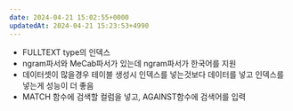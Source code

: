 ```yaml
---
date: 2024-04-21 15:02:55+0000
updatedAt: 2024-04-21 15:23:53+4990
---
```

- FULLTEXT type의 인덱스
- ngram파서와 MeCab파서가 있는데 ngram파서가 한국어를 지원
- 데이터셋이 많을경우 테이블 생성시 인덱스를 넣는것보다 데이터를 넣고 인덱스를 넣는게 성능이 더 좋음
- MATCH 함수에 검색할 컬럼을 넣고, AGAINST함수에 검색어를 입력